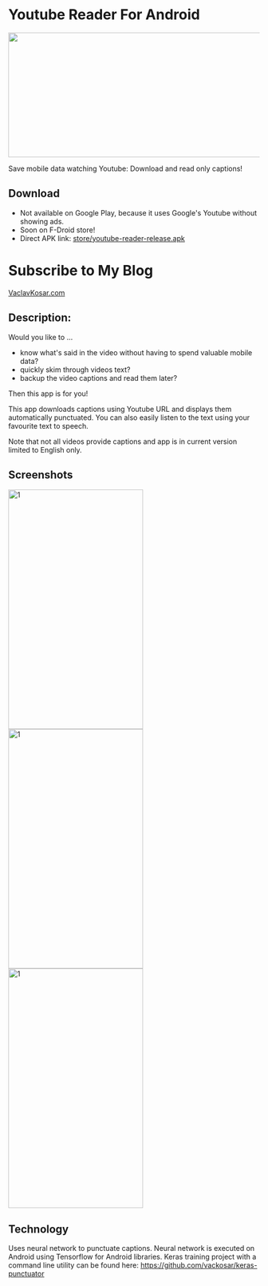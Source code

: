 # Youtube Reader For Android
<img src="store/featured.png" width="512" height="250">

Save mobile data watching Youtube: Download and read only captions!

## Download

- Not available on Google Play, because it uses Google's Youtube without showing ads.
- Soon on F-Droid store!
- Direct APK link: [store/youtube-reader-release.apk](https://github.com/vackosar/youtube-reader/blob/master/store/youtube-reader-release.apk?raw=true)

# Subscribe to My Blog

[VaclavKosar.com](https://vaclavkosar.com)

## Description:

Would you like to ...
- know what's said in the video without having to spend valuable mobile data?
- quickly skim through videos text?
- backup the video captions and read them later?

Then this app is for you!

This app downloads captions using Youtube URL and displays them automatically punctuated.
You can also easily listen to the text using your favourite text to speech.

Note that not all videos provide captions and app is in current version limited to English only.

## Screenshots

<img src="store/screenshots/Screenshot_1495958585.png" alt="1" width="270" height="480"><img src="store/screenshots/Screenshot_1495958362.png" alt="1" width="270" height="480"><img src="store/screenshots/Screenshot_1495958371.png" alt="1" width="270" height="480">

## Technology

Uses neural network to punctuate captions. Neural network is executed on Android using Tensorflow for Android libraries.
Keras training project with a command line utility can be found here: https://github.com/vackosar/keras-punctuator


